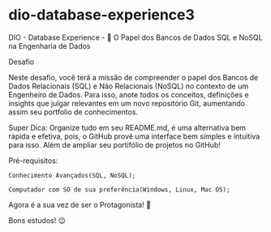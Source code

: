 # dio-database-experience3
DIO - Database Experience -  O Papel dos Bancos de Dados SQL e NoSQL na Engenharia de Dados


Desafio

Neste desafio, você terá a missão de compreender o papel dos Bancos de Dados Relacionais (SQL) e Não Relacionais (NoSQL) no contexto de um Engenheiro de Dados. Para isso, anote todos os conceitos, definições e insights que julgar relevantes em um novo repositório Git, aumentando assim seu portfolio de conhecimentos.

Super Dica: Organize tudo em seu README.md, é uma alternativa bem rápida e efetiva, pois, o GitHub provê uma interface bem simples e intuitiva para isso. Além de ampliar seu portifólio de projetos no GitHub!

Pré-requisitos:

    Conhecimento Avançados(SQL, NoSQL);

    Computador com SO de sua preferência(Windows, Linux, Mac OS);

Agora é a sua vez de ser o Protagonista! 🤩

Bons estudos! 😉

